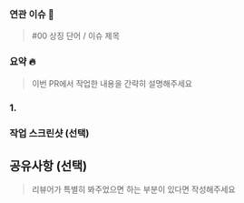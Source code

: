 ### 연관 이슈 🌙
> #00 상징 단어 / 이슈 제목

### 요약 🔥
> 이번 PR에서 작업한 내용을 간략히 설명해주세요

### 1.

### 작업 스크린샷 (선택)

## 공유사항 (선택)
> 리뷰어가 특별히 봐주었으면 하는 부분이 있다면 작성해주세요

<br>
